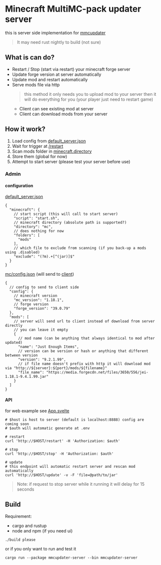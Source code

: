 # Minecraft MultiMC-pack updater server
this is server side implementation for [mmcupdater](https://github.com/Wireless4024/mmcupdater)

> It may need rust nightly to build (not sure)

## What is can do?
+ Restart / Stop (start via restart) your minecraft forge server
+ Update forge version at server automatically
+ Update mod and restart automatically
+ Serve mods file via http
  > this method it only needs you to upload mod to your server 
  > then it will do everything for you 
  > (your player just need to restart game)
  + Client can see existing mod at server
  + Client can download mods from your server


## How it work?
1. Load config from [default_server.json](default_server.json)
2. Wait for trigger at [/restart](#restart)
3. Scan mods folder in [minecraft.directory](default_server.json#L4)
4. Store them (global for now)
5. Attempt to start server (please test your server before use)

### Admin
#### configuration
[default_server.json](default_server.json)
```json5
{
  "minecraft": {
    // start script (this will call to start server)
    "script": "start.sh",
    // minecraft directory (absolute path is supported?)
    "directory": "mc",
    // does nothing for now
    "folders": [
      "mods"
    ],
    // which file to exclude from scanning (if you back-up a mods using .disabled)
    "exclude": "(?m).+[^(jar)]$"
  }
}
```

[mc/config.json](mc/config.json) (will send to [client](https://github.com/Wireless4024/mmcupdater#at-server-side))
```json5
{
  // config to send to client side
  "config": {
    // minecraft version
    "mc_version": "1.18.1",
    // forge version
    "forge_version": "39.0.79"
  },
  "mods": [
    // server will send url to client instead of download from server directly
    // you can leave it empty
    {
      // mod name (can be anything that always identical to mod after updated)
      "name": "Just Enough Items",
      // version can be version or hash or anything that different between version
      "version": "9.2.1.99",
      // if file name doesn't prefix with http it will download mod via "http://${server}:${port}/mods/${filename}"
      "file_name": "https://media.forgecdn.net/files/3650/556/jei-1.18.1-9.4.1.99.jar"
    }
  ]
}
```

#### API
for web example see [App.svelte](ui/src/App.svelte)
```shell
# $host is host to server (default is localhost:8888) config are coming soon
# $auth will automatic generate at .env

# restart
curl 'http://$HOST/restart' -H 'Authorization: $auth'

# stop
curl 'http://$HOST/stop' -H 'Authorization: $auth'

# update
# this endpoint will automatic restart server and rescan mod automatically
curl 'http://$HOST/update' -v -F 'file=@path/to/jar'
```

> Note: if request to stop server while it running it will delay for 15 seconds

## Build
Requirement:
+ cargo and rustup
+ node and npm (if you need ui)
```shell
./build please
```
or if you only want to run and test it
```shell
cargo run --package mmcupdater-server --bin mmcupdater-server
```